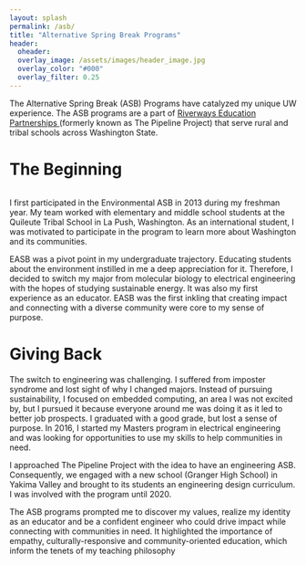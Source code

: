 ```yaml
---
layout: splash
permalink: /asb/
title: "Alternative Spring Break Programs"
header:
  oheader:
  overlay_image: /assets/images/header_image.jpg
  overlay_color: "#000"
  overlay_filter: 0.25 
---
```

 


The Alternative Spring Break (ASB) Programs have catalyzed my unique UW experience. The ASB programs are a part of <a href = "https://expd.uw.edu/riverways/rural-tribal/">Riverways Education Partnerships </a> (formerly known as The Pipeline Project) that serve rural and tribal schools across Washington State. 

<h1>The Beginning</h1>

<figure style="width: 300px" class="align-left">
  <img src="{{ site.url }}{{ site.baseurl }}/assets/images/identities.png" alt="">
</figure>

I first participated in the Environmental ASB in 2013 during my freshman year. My team worked with elementary and middle school students at the Quileute Tribal School in La Push, Washington. As an international student, I was motivated to participate in the program to learn more about Washington and its communities. 

EASB was a pivot point in my undergraduate trajectory. Educating students about the environment instilled in me a deep appreciation for it. Therefore, I decided to switch my major from molecular biology to electrical engineering with the hopes of studying sustainable energy. It was also my first experience as an educator. EASB was the first inkling that creating impact and connecting with a diverse community were core to my sense of purpose.


<h1>Giving Back</h1>

The switch to engineering was challenging. I suffered from imposter syndrome and lost sight of why I changed majors. Instead of pursuing sustainability, I focused on embedded computing, an area I was not excited by, but I pursued it because everyone around me was doing it as it led to better job prospects. I graduated with a good grade, but lost a sense of purpose. In 2016, I started my Masters program in electrical engineering and was looking for opportunities to use my skills to help communities in need.  

I approached The Pipeline Project with the idea to have an engineering ASB. Consequently, we engaged with a new school (Granger High School) in Yakima Valley and brought to its students an engineering design curriculum. I was involved with the program until 2020. 

The ASB programs prompted me to discover my values, realize my identity as an educator and be a confident engineer who could drive impact while connecting with communities in need. It highlighted the importance of empathy, culturally-responsive and community-oriented education, which inform the tenets of my teaching philosophy
